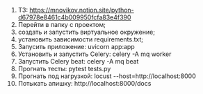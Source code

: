 1. ТЗ: https://mnovikov.notion.site/python-d67978e8461c4b009950fcfa83e4f390
2. Перейти в папку с проектом;
3. создать и запустить виртуальное окружение;
4. установить зависимости requirements.txt;
5. Запусить приложение: uvicorn app:app
6. Установить и запустить Celery: celery -A mq worker
7. Запустить Celery beat: celery -A mq beat
7. Прогнать тесты: pytest tests.py
8. Прогнать под нагрузкой: locust --host=http://localhost:8000
9. Потыкать апишку: http://localhost:8000/docs
